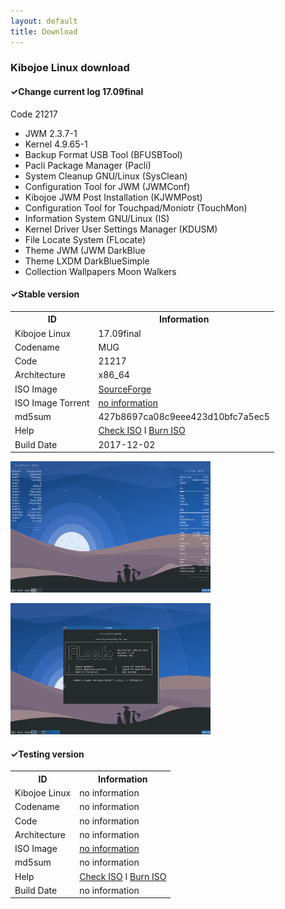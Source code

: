 ```yaml
---
layout: default
title: Download
---
```


<h3>Kibojoe Linux download</h3>

<h4>✓Change current log 17.09final</h4>

Code 21217

- JWM 2.3.7-1
- Kernel 4.9.65-1
- Backup Format USB Tool (BFUSBTool)
- Pacli Package Manager (Pacli)
- System Cleanup GNU/Linux (SysClean)
- Configuration Tool for JWM (JWMConf)
- Kibojoe JWM Post Installation (KJWMPost)
- Configuration Tool for Touchpad/Moniotr (TouchMon)
- Information System GNU/Linux (IS)
- Kernel Driver User Settings Manager (KDUSM)
- File Locate System (FLocate)
- Theme JWM (JWM DarkBlue
- Theme LXDM DarkBlueSimple
- Collection Wallpapers Moon Walkers

<h4>✓Stable version</h4>
<table>
          <tbody><tr>
            <th>ID</th><th>Information</th>
          </tr>
          <tr>
            <td>Kibojoe Linux</td><td>17.09final</td>
          </tr>
          <tr>
            <td>Codename</td><td>MUG</td>
          </tr>
          <tr>
            <td>Code</td><td>21217</td>
          </tr>
          <tr>
            <td>Architecture</td><td>x86_64</td>
          </tr>
          <tr>
            <td>ISO Image</td><td><a href="https://sourceforge.net/projects/kibojoe/files/17.09/Code%2021217/" target="_blank">SourceForge</a></td>
          </tr>
          <tr>
            <td>ISO Image Torrent</td><td><a href="https://sourceforge.net/projects/manjarotorrents/files/spins/Kibojoe/" target="_blank">no information</a></td>
          </tr>
          <tr>
            <td>md5sum</td><td>427b8697ca08c9eee423d10bfc7a5ec5</td>
          </tr>
          <tr>
            <td>Help</td><td><a href="https://wiki.manjaro.org/index.php?title=How-to_check_an_.ISO_MD5_checksum" target="_blank">Check ISO</a> I <a href="https://wiki.manjaro.org/index.php?title=Burn_an_ISO_File" target="_blank">Burn ISO</a></td>
          </tr>
          <tr>
            <td>Build Date</td><td>2017-12-02</td>
          </tr>
        </tbody></table>

<a href="http://www.auplod.com/u/ldauop99a7d.png"><img src="/img/img1.png" width="320" height="210" target="_blank"></a>

<a href="http://www.auplod.com/u/udpoal99a7e.png"><img src="/img/img2.png" width="320" height="210" target="_blank"></a>

<h4>✓Testing version</h4>
<table>
          <tbody><tr>
            <th>ID</th><th>Information</th>
          </tr>
          <tr>
            <td>Kibojoe Linux</td><td>no information</td>
          </tr>
          <tr>
            <td>Codename</td><td>no information</td>
          </tr>
          <tr>
            <td>Code</td><td>no information</td>
          </tr>
          <tr>
            <td>Architecture</td><td>no information</td>
          </tr>
          <tr>
            <td>ISO Image</td><td><a href="https://sourceforge.net/projects/kibojoe/" target="_blank">no information</a></td>
          </tr>
          <tr>
            <td>md5sum</td><td>no information</td>
          </tr>
          <tr>
            <td>Help</td><td><a href="https://wiki.manjaro.org/index.php?title=How-to_check_an_.ISO_MD5_checksum" target="_blank">Check ISO</a> I <a href="https://wiki.manjaro.org/index.php?title=Burn_an_ISO_File" target="_blank">Burn ISO</a></td>
          </tr>
          <tr>
            <td>Build Date</td><td>no information</td>
          </tr>
        </tbody></table>